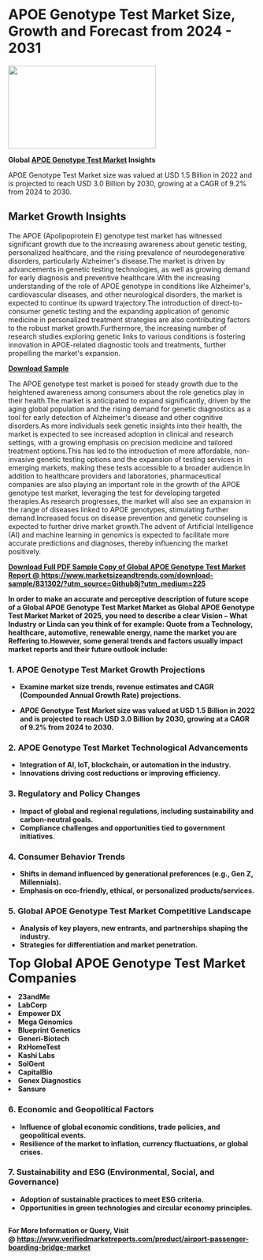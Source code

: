 <H1>APOE Genotype Test Market Size, Growth and Forecast from 2024 - 2031</H1><img class="aligncenter size-medium wp-image-584254" src="https://thirdeyenews.in/wp-content/uploads/2024/09/Global-Market-Research-300x168.jpeg" alt="" width="300" height="168" /><p><strong>Global&nbsp;<a href="https://www.marketsizeandtrends.com/download-sample/831302/?utm_source=Github8j?utm_medium=225">APOE Genotype Test Market</a> Insights</strong></p><p>APOE Genotype Test Market size was valued at USD 1.5 Billion in 2022 and is projected to reach USD 3.0 Billion by 2030, growing at a CAGR of 9.2% from 2024 to 2030.</p><p><h2>Market Growth Insights</h2> <p>The APOE (Apolipoprotein E) genotype test market has witnessed significant growth due to the increasing awareness about genetic testing, personalized healthcare, and the rising prevalence of neurodegenerative disorders, particularly Alzheimer's disease.The market is driven by advancements in genetic testing technologies, as well as growing demand for early diagnosis and preventive healthcare.With the increasing understanding of the role of APOE genotype in conditions like Alzheimer's, cardiovascular diseases, and other neurological disorders, the market is expected to continue its upward trajectory.The introduction of direct-to-consumer genetic testing and the expanding application of genomic medicine in personalized treatment strategies are also contributing factors to the robust market growth.Furthermore, the increasing number of research studies exploring genetic links to various conditions is fostering innovation in APOE-related diagnostic tools and treatments, further propelling the market's expansion.</p> <p><strong><a href="#">Download Sample</a></strong></p> <p>The APOE genotype test market is poised for steady growth due to the heightened awareness among consumers about the role genetics play in their health.The market is anticipated to expand significantly, driven by the aging global population and the rising demand for genetic diagnostics as a tool for early detection of Alzheimer's disease and other cognitive disorders.As more individuals seek genetic insights into their health, the market is expected to see increased adoption in clinical and research settings, with a growing emphasis on precision medicine and tailored treatment options.This has led to the introduction of more affordable, non-invasive genetic testing options and the expansion of testing services in emerging markets, making these tests accessible to a broader audience.In addition to healthcare providers and laboratories, pharmaceutical companies are also playing an important role in the growth of the APOE genotype test market, leveraging the test for developing targeted therapies.As research progresses, the market will also see an expansion in the range of diseases linked to APOE genotypes, stimulating further demand.Increased focus on disease prevention and genetic counseling is expected to further drive market growth.The advent of Artificial Intelligence (AI) and machine learning in genomics is expected to facilitate more accurate predictions and diagnoses, thereby influencing the market positively.</p> <p><strong><a href="#"></p><p><span class=""><strong>Download Full PDF Sample Copy of Global APOE Genotype Test Market Report</strong> @ <a href="https://www.marketsizeandtrends.com/download-sample/831302/?utm_source=Github8j?utm_medium=225" target="_blank">https://www.marketsizeandtrends.com/download-sample/831302/?utm_source=Github8j?utm_medium=225</a></span></p><p>In order to make an accurate and perceptive description of future scope of a Global&nbsp;APOE Genotype Test Market Market as Global&nbsp;APOE Genotype Test Market Market of 2025, you need to describe a clear Vision &ndash; What Industry or Linda can you think of for example: Quote from a Technology, healthcare, automotive, renewable energy, name the market you are Reffering to.However, some general trends and factors usually impact market reports and their future outlook include:</p><h3>1.&nbsp;<strong>APOE Genotype Test Market Growth Projections</strong></h3><ul><li>Examine market size trends, revenue estimates and CAGR (Compounded Annual Growth Rate) projections.</li><li><p>APOE Genotype Test Market size was valued at USD 1.5 Billion in 2022 and is projected to reach USD 3.0 Billion by 2030, growing at a CAGR of 9.2% from 2024 to 2030.</p></li></ul><h3>2.&nbsp;<strong>APOE Genotype Test Market Technological Advancements</strong></h3><ul><li>Integration of AI, IoT, blockchain, or automation in the industry.</li><li>Innovations driving cost reductions or improving efficiency.</li></ul><h3>3.&nbsp;<strong>Regulatory and Policy Changes</strong></h3><ul><li>Impact of global and regional regulations, including sustainability and carbon-neutral goals.</li><li>Compliance challenges and opportunities tied to government initiatives.</li></ul><h3>4.&nbsp;<strong>Consumer Behavior Trends</strong></h3><ul><li>Shifts in demand influenced by generational preferences (e.g., Gen Z, Millennials).</li><li>Emphasis on eco-friendly, ethical, or personalized products/services.</li></ul><h3>5.&nbsp;<strong>Global APOE Genotype Test Market Competitive Landscape</strong></h3><ul><li>Analysis of key players, new entrants, and partnerships shaping the industry.</li><li>Strategies for differentiation and market penetration.</li></ul><p data-pm-slice="1 1 []"><span style="color: inherit; font-family: inherit; font-size: 25px;">Top Global APOE Genotype Test Market Companies</span></p><div class="" data-test-id=""><p><li>23andMe</li><li> LabCorp</li><li> Empower DX</li><li> Mega Genomics</li><li> Blueprint Genetics</li><li> Generi-Biotech</li><li> RxHomeTest</li><li> Kashi Labs</li><li> SolGent</li><li> CapitalBio</li><li> Genex Diagnostics</li><li> Sansure</li></p></div><h3>6.&nbsp;<strong>Economic and Geopolitical Factors</strong></h3><ul><li>Influence of global economic conditions, trade policies, and geopolitical events.</li><li>Resilience of the market to inflation, currency fluctuations, or global crises.</li></ul><h3>7.&nbsp;<strong>Sustainability and ESG (Environmental, Social, and Governance)</strong></h3><ul><li>Adoption of sustainable practices to meet ESG criteria.</li><li>Opportunities in green technologies and circular economy principles.</li></ul><h2><strong style="font-size: 14px;">For More Information or Query, Visit @&nbsp;</strong><a style="background-color: #ffffff; font-size: 14px;" href="https://www.marketsizeandtrends.com/report/apoe-genotype-test-market/" target="_blank">https://www.verifiedmarketreports.com/product/airport-passenger-boarding-bridge-market</a></h2>